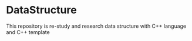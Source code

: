 # DataStructure
This repository is re-study and research data structure with C++ language and C++ template
